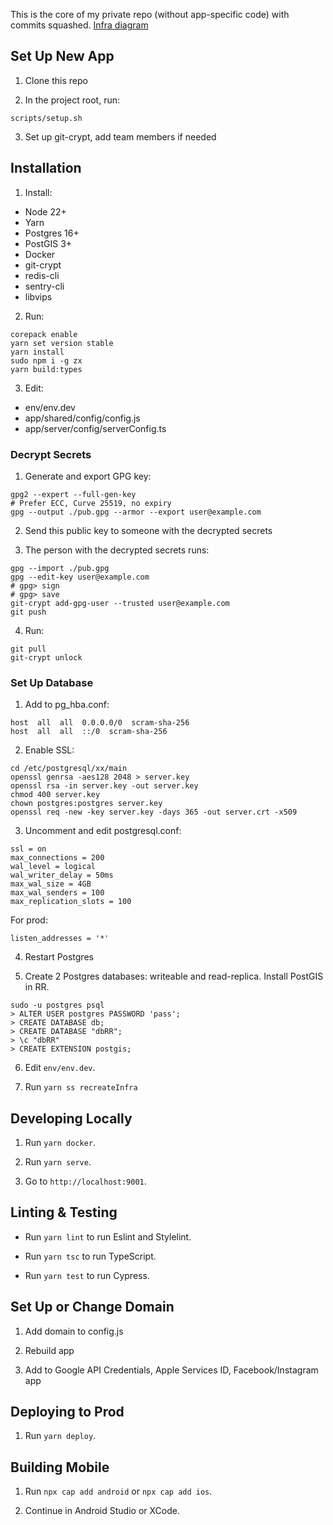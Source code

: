 This is the core of my private repo (without app-specific code) with commits squashed. [Infra diagram](https://github.com/Linksku/leo-framework/blob/master/framework/infra/infra.png)

## Set Up New App ##

1. Clone this repo

2. In the project root, run:
```
scripts/setup.sh
```

3. Set up git-crypt, add team members if needed

## Installation ##

1. Install:
- Node 22+
- Yarn
- Postgres 16+
- PostGIS 3+
- Docker
- git-crypt
- redis-cli
- sentry-cli
- libvips

2. Run:
```
corepack enable
yarn set version stable
yarn install
sudo npm i -g zx
yarn build:types
```

3. Edit:
- env/env.dev
- app/shared/config/config.js
- app/server/config/serverConfig.ts

### Decrypt Secrets ###

1. Generate and export GPG key:
```
gpg2 --expert --full-gen-key
# Prefer ECC, Curve 25519, no expiry
gpg --output ./pub.gpg --armor --export user@example.com
```

2. Send this public key to someone with the decrypted secrets

3. The person with the decrypted secrets runs:
```
gpg --import ./pub.gpg
gpg --edit-key user@example.com
# gpg> sign
# gpg> save
git-crypt add-gpg-user --trusted user@example.com
git push
```

4. Run:
```
git pull
git-crypt unlock
```

### Set Up Database ###

1. Add to pg_hba.conf:
```
host  all  all  0.0.0.0/0  scram-sha-256
host  all  all  ::/0  scram-sha-256
```

2. Enable SSL:
```
cd /etc/postgresql/xx/main
openssl genrsa -aes128 2048 > server.key
openssl rsa -in server.key -out server.key
chmod 400 server.key
chown postgres:postgres server.key
openssl req -new -key server.key -days 365 -out server.crt -x509
```

3. Uncomment and edit postgresql.conf:
```
ssl = on
max_connections = 200
wal_level = logical
wal_writer_delay = 50ms
max_wal_size = 4GB
max_wal_senders = 100
max_replication_slots = 100
```

For prod:
```
listen_addresses = '*'
``````

4. Restart Postgres

5. Create 2 Postgres databases: writeable and read-replica. Install PostGIS in RR.
```
sudo -u postgres psql
> ALTER USER postgres PASSWORD 'pass';
> CREATE DATABASE db;
> CREATE DATABASE "dbRR";
> \c "dbRR"
> CREATE EXTENSION postgis;
```

6. Edit `env/env.dev`.

7. Run `yarn ss recreateInfra`

## Developing Locally ##

1. Run `yarn docker`.

2. Run `yarn serve`.

3. Go to `http://localhost:9001`.

## Linting & Testing ##

- Run `yarn lint` to run Eslint and Stylelint.

- Run `yarn tsc` to run TypeScript.

- Run `yarn test` to run Cypress.

## Set Up or Change Domain ##

1. Add domain to config.js

2. Rebuild app

3. Add to Google API Credentials, Apple Services ID, Facebook/Instagram app

## Deploying to Prod ##

1. Run `yarn deploy`.

## Building Mobile ##

1. Run `npx cap add android` or `npx cap add ios`.

2. Continue in Android Studio or XCode.
